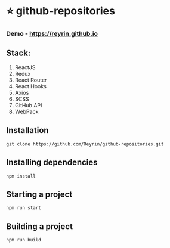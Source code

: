 # ⭐ github-repositories



### Demo - https://reyrin.github.io

## Stack:
1. ReactJS
2. Redux
2. React Router
3. React Hooks
6. Axios
7. SCSS
8. GitHub API
9. WebPack

## Installation
```
git clone https://github.com/Reyrin/github-repositories.git
```
## Installing dependencies
```
npm install
```
## Starting a project
```
npm run start
```
## Building a project
```
npm run build
```